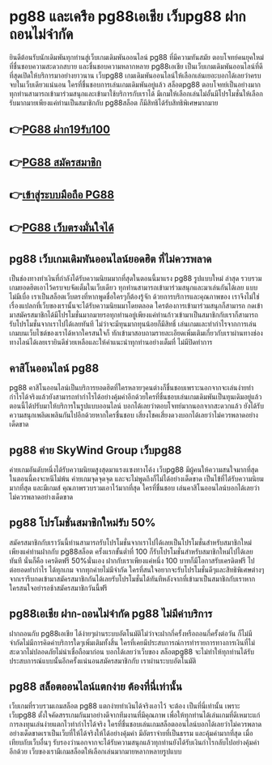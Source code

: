 # pg88 และเครือ pg88เอเชีย เว็บpg88 ฝากถอนไม่จำกัด
ยินดีต้อนรับนักเดิมพันทุกท่านสู่เว็บเกมเดิมพันออนไลน์ pg88 ที่มีความทันสมัย ตอบโจทย์คนยุคใหม่ที่ชื่นชอบความสะดวกสบาย และชื่นชอบความหลากหลาย pg88เอเชีย เป็นเว็บเกมเดิมพันออนไลน์ที่ดีที่สุดเปิดให้บริการมาอย่างยาวนาน เว็บpg88 เกมเดิมพันออนไลน์ให้เลือกเล่นเยอะบอกได้เลยว่าครบจบในเว็บเดียวแน่นอน ใครที่ชื่นชอบการเล่นเกมเดิมพันอยู่แล้ว สล็อตpg88 ตอบโจทย์เป็นอย่างมากทุกท่านสามารถเข้ามาร่วมสนุกและเข้ามาใช้บริการกับเราได้ มีเกมให้เลือกเล่นไม่อั้นมีโปรโมชั่นให้เลือกรับมากมายเพียงแค่ท่านเป็นสมาชิกกับ pg88สล็อต
 ก็มีสิทธิได้รับสิทธิพิเศษมากมาย

## 👉[PG88 ฝาก19รับ100](https://bit.ly/3SpzIbT)
## 👉[PG88 สมัครสมาชิก](https://bit.ly/3SpzIbT)
## 👉[เข้าสู่ระบบมือถือ PG88](https://bit.ly/3SpzIbT)
## 👉[PG88 เว็บตรงมั่นใจได้](https://bit.ly/3SpzIbT)


## pg88 เว็บเกมเดิมพันออนไลน์ยอดฮิต ที่ไม่ควรพลาด 

เป็นช่องทางทำเงินที่กำลังได้รับความนิยมมากที่สุดในตอนนี้มาแรง pg88 รูปแบบใหม่ ล่าสุด รวบรวมเกมยอดฮิตเอาไว้ครบจบจัดเต็มในเว็บเดียว ทุกท่านสามารถเข้ามาร่วมสนุกและมาเล่นกันได้เลย แบบ ไม่มีเบื่อ เราเป็นสล็อตเว็บตรงที่หากพูดชื่อใครๆก็ต้องรู้จัก ด้วยการบริการและคุณภาพของ เราจึงไม่ใช่เรื่องแปลกที่เว็บของเรานั้นจะได้รับความนิยมมาโดยตลอด ใครต้องการเข้ามาร่วมสนุกก็สามารถ กดเข้ามาสมัครสมาชิกได้มีโปรโมชั่นมากมายรอทุกท่านอยู่เพียงแค่ท่านก้าวเข้ามาเป็นสมาชิกกับเราก็สามารถรับโปรโมชั่นจากเราไปได้เลยทันที ไม่ว่าจะมีทุนมากทุนน้อยก็มีสิทธิ์ เล่นเกมและทำกำไรจากการเล่นเกมบนเว็บไซต์ของเราได้หากใครสนใจก็ ทักเข้ามาสอบถามรายละเอียดเพิ่มเติมเกี่ยวกับเราผ่านทางช่องทางไลน์ได้เลยเรายินดีช่วยเหลือและให้คำแนะนำทุกท่านอย่างเต็มที่ ไม่มีปิดทำการ

## คาสิโนออนไลน์ pg88

pg88 คาสิโนออนไลน์เป็นบริการยอดฮิตที่ใครหลายๆคนต่างก็ชื่นชอบเพราะนอกจากจะเล่นง่ายทำกำไรได้จริงแล้วยังสามารถทำกำไรได้อย่างคุ้มค่าอีกด้วยใครที่ชื่นชอบเล่นเกมเดิมพันเป็นทุนเดิมอยู่แล้วตอนนี้ได้ปรับมาให้บริการในรูปแบบออนไลน์ บอกได้เลยว่าตอบโจทย์มากนอกจากสะดวกแล้ว ยังได้รับความสนุกเพลิดเพลินกันไปอีกด้วยหากใครชื่นชอบ เสี่ยงโชคเสี่ยงดวงบอกได้เลยว่าไม่ควรพลาดอย่างเด็ดขาด

## pg88 ค่าย SkyWind Group เว็บpg88

ค่ายเกมอันดับหนึ่งได้รับความนิยมสูงสุดมาแรงแซงทางโค้ง เว็บpg88 มีผู้คนให้ความสนใจมากที่สุดในตอนนี้คงจะหนีไม่พ้น ค่ายเกมจุดจุดจุด และจะไม่พูดถึงก็ไม่ได้อย่างเด็ดขาด เป็นไข้ที่ได้รับความนิยมมากที่สุด และมีเกมส์ คุณภาพรวบรวมเอาไว้มากที่สุด ใครที่ชื่นชอบ เล่นคาสิโนออนไลน์บอกได้เลยว่าไม่ควรพลาดอย่างเด็ดขาด

## pg88 โปรโมชั่นสมาชิกใหม่รับ 50%

สมัครสมาชิกกับเราวันนี้ท่านสามารถรับโปรโมชั่นจากเราไปได้เลยเป็นโปรโมชั่นสำหรับสมาชิกใหม่ เพียงแค่ท่านฝากกับ pg88สล็อต ครั้งแรกขั้นต่ำที่ 100 ก็รับโปรโมชั่นสำหรับสมาชิกใหม่ไปได้เลยทันที นั่นก็คือ เครดิตฟรี 50%นั่นเอง ฝากกับเราเพียงแค่หนึ่ง 100 บาทก็มีโอกาสรับเครดิตฟรี ไปต่อยอดทำกำไร ได้ทุกเกม จากทุกค่ายไม่มีจำกัด ใครที่สนใจอยากจะรับโปรโมชั่นดีๆและสิทธิพิเศษต่างๆจากเรารีบกดเข้ามาสมัครสมาชิกกันได้เลยรับโปรโมชั่นได้ทันทีหลังจากที่เข้ามาเป็นสมาชิกกับเราหากใครสนใจอย่ารอช้าสมัครสมาชิกวันนี้ฟรี 

## pg88เอเชีย ฝาก-ถอนไม่จำกัด pg88 ไม่มีค่าบริการ

ฝากถอนกับ pg88เอเชีย ได้ง่ายๆผ่านระบบอัตโนมัติไม่ว่าจะฝากกี่ครั้งหรือถอนกี่ครั้งต่อวัน ก็ไม่มีจำกัดไม่มีการคิดค่าบริการใดๆเพิ่มเติมทั้งสิ้น ใครที่เคยมีประสบการณ์การทำรายการทางการเงินที่ไม่สะดวกไม่ปลอดภัยไม่น่าเชื่อถือมาก่อน บอกได้เลยว่าเว็บของ สล็อตpg88 จะไม่ทำให้ทุกท่านได้รับประสบการณ์แบบนั้นอีกครั้งแน่นอนสมัครสมาชิกกับ เราผ่านระบบอัตโนมัติ

## pg88 สล็อตออนไลน์แตกง่าย ต้องที่นี่เท่านั้น

เว็บเกมที่รวบรวมเกมสล็อต pg88 แตกง่ายทำเงินได้จริงเอาไว้ จะต้อง เป็นที่นี่เท่านั้น เพราะ เว็บpg88 ตั้งใจคัดสรรเกมกันมาอย่างดีจากทีมงานที่มีคุณภาพ เพื่อให้ทุกท่านได้เล่นเกมที่ดีเหมาะแก่การลงทุนเล่นง่ายแตกไวทำกำไรได้จริง ใครที่ชื่นชอบเล่นเกมสล็อตออนไลน์บอกได้เลยว่าไม่ควรพลาดอย่างเด็ดขาดเราเป็นเว็บที่ให้ได้จริงให้ได้อย่างคุ้มค่า มีอัตราจ่ายที่เป็นธรรม และคุ้มค่ามากที่สุด เมื่อเทียบกับเว็บอื่นๆ รับรองว่านอกจากจะได้รับความสนุกแล้วทุกท่านยังได้รับเงินกำไรกลับไปอย่างคุ้มค่าอีกด้วย เว็บของเรามีเกมสล็อตให้เลือกเล่นมากมายหลากหลายรูปแบบ


